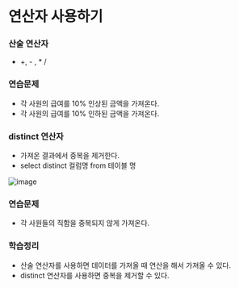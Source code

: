 # 연산자 사용하기

### 산술 연산자

- +, - , * /

### 연습문제

- 각 사원의 급여를 10% 인상된 금액을 가져온다.
- 각 사원의 급여를 10% 인하된 금액을 가져온다.



### distinct 연산자

- 가져온 결과에서 중복을 제거한다.
- select distinct 컬럼명 from 테이블 명

![image](https://user-images.githubusercontent.com/55625864/86308979-881c0080-bc55-11ea-8e1f-ac1169e45926.png)



### 연습문제

- 각 사원들의 직함을 중복되지 않게 가져온다.



###  학습정리

- 산술 연산자를 사용하면 데이터를 가져올 때 연산을 해서 가져올 수 있다.
- distinct 연산자를 사용하면 중복을 제거할 수 있다.